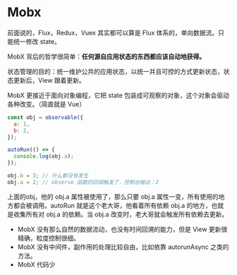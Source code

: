 # Mobx

前面说的，Flux，Redux，Vuex 其实都可以算是 Flux 体系的，单向数据流。只能统一修改 state。

MobX 背后的哲学很简单：**任何源自应用状态的东西都应该自动地获得。**

状态管理的目的：统一维护公共的应用状态，以统一并且可控的方式更新状态，状态更新后，View 跟着更新。

MobX 更接近于面向对象编程，它把 state 包装成可观察的对象，这个对象会驱动各种改变。（简直就是 Vue）

```js
const obj = observable({
  a: 1,
  b: 2,
});

autoRun(() => {
  console.log(obj.a);
});

obj.b = 3; // 什么都没有发生
obj.a = 2; // observe 函数的回调触发了，控制台输出：2
```
上面的obj，他的 obj.a 属性被使用了，那么只要 obj.a 属性一变，所有使用的地方都会被调用。autoRun 就是这个老大哥，他看着所有依赖 obj.a 的地方，也就是收集所有对 obj.a 的依赖。当 obj.a 改变时，老大哥就会触发所有依赖去更新。


- MobX 没有那么自然的数据流动，也没有时间回溯的能力，但是 View 更新很精确，粒度控制很细。
- MobX 没有中间件，副作用的处理比较自由，比如依靠 autorunAsync 之类的方法。
- MobX 代码少